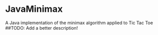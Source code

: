 # JavaMinimax
 A Java implementation of the minimax algorithm applied to Tic Tac Toe
 ##TODO:
  Add a better description!
